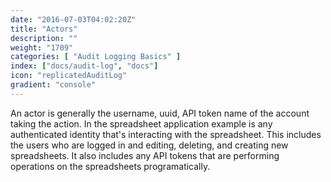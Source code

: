 ```yaml
---
date: "2016-07-03T04:02:20Z"
title: "Actors"
description: ""
weight: "1709"
categories: [ "Audit Logging Basics" ]
index: ["docs/audit-log", "docs"]
icon: "replicatedAuditLog"
gradient: "console"
---
```


An actor is generally the username, uuid, API token name of the account taking the action. In the spreadsheet application example is any authenticated identity that's interacting with the spreadsheet. This includes the users who are logged in and editing, deleting, and creating new spreadsheets. It also includes any API tokens that are performing operations on the spreadsheets programatically.
